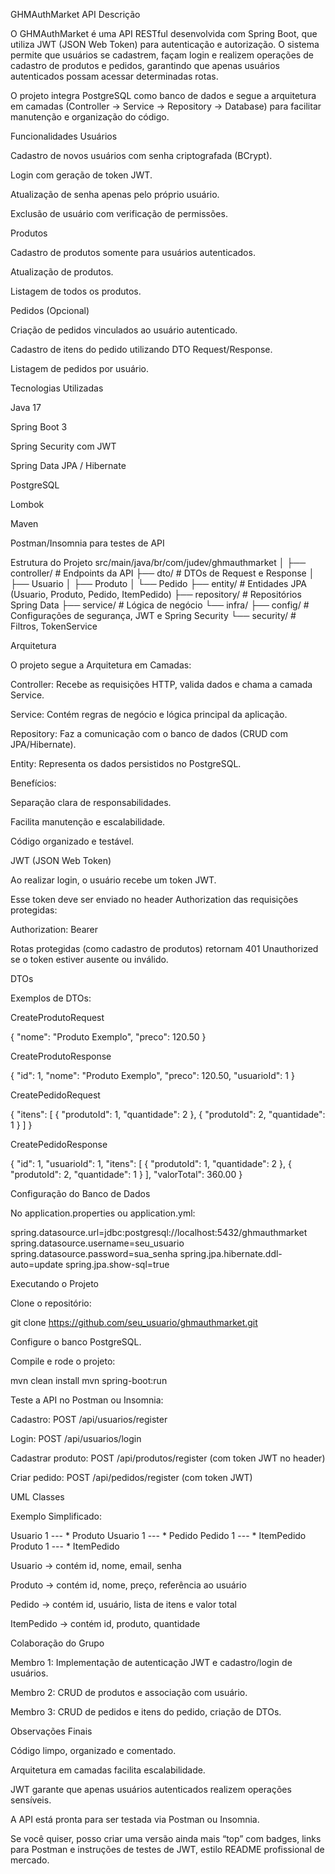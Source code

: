 GHMAuthMarket API
Descrição

O GHMAuthMarket é uma API RESTful desenvolvida com Spring Boot, que utiliza JWT (JSON Web Token) para autenticação e autorização. O sistema permite que usuários se cadastrem, façam login e realizem operações de cadastro de produtos e pedidos, garantindo que apenas usuários autenticados possam acessar determinadas rotas.

O projeto integra PostgreSQL como banco de dados e segue a arquitetura em camadas (Controller → Service → Repository → Database) para facilitar manutenção e organização do código.

Funcionalidades
Usuários

Cadastro de novos usuários com senha criptografada (BCrypt).

Login com geração de token JWT.

Atualização de senha apenas pelo próprio usuário.

Exclusão de usuário com verificação de permissões.

Produtos

Cadastro de produtos somente para usuários autenticados.

Atualização de produtos.

Listagem de todos os produtos.

Pedidos (Opcional)

Criação de pedidos vinculados ao usuário autenticado.

Cadastro de itens do pedido utilizando DTO Request/Response.

Listagem de pedidos por usuário.

Tecnologias Utilizadas

Java 17

Spring Boot 3

Spring Security com JWT

Spring Data JPA / Hibernate

PostgreSQL

Lombok

Maven

Postman/Insomnia para testes de API

Estrutura do Projeto
src/main/java/br/com/judev/ghmauthmarket
│
├── controller/          # Endpoints da API
├── dto/                 # DTOs de Request e Response
│   ├── Usuario
│   ├── Produto
│   └── Pedido
├── entity/              # Entidades JPA (Usuario, Produto, Pedido, ItemPedido)
├── repository/          # Repositórios Spring Data
├── service/             # Lógica de negócio
└── infra/
    ├── config/          # Configurações de segurança, JWT e Spring Security
    └── security/        # Filtros, TokenService

Arquitetura

O projeto segue a Arquitetura em Camadas:

Controller: Recebe as requisições HTTP, valida dados e chama a camada Service.

Service: Contém regras de negócio e lógica principal da aplicação.

Repository: Faz a comunicação com o banco de dados (CRUD com JPA/Hibernate).

Entity: Representa os dados persistidos no PostgreSQL.

Benefícios:

Separação clara de responsabilidades.

Facilita manutenção e escalabilidade.

Código organizado e testável.

JWT (JSON Web Token)

Ao realizar login, o usuário recebe um token JWT.

Esse token deve ser enviado no header Authorization das requisições protegidas:

Authorization: Bearer <token>


Rotas protegidas (como cadastro de produtos) retornam 401 Unauthorized se o token estiver ausente ou inválido.

DTOs

Exemplos de DTOs:

CreateProdutoRequest

{
  "nome": "Produto Exemplo",
  "preco": 120.50
}


CreateProdutoResponse

{
  "id": 1,
  "nome": "Produto Exemplo",
  "preco": 120.50,
  "usuarioId": 1
}


CreatePedidoRequest

{
  "itens": [
    {
      "produtoId": 1,
      "quantidade": 2
    },
    {
      "produtoId": 2,
      "quantidade": 1
    }
  ]
}


CreatePedidoResponse

{
  "id": 1,
  "usuarioId": 1,
  "itens": [
    {
      "produtoId": 1,
      "quantidade": 2
    },
    {
      "produtoId": 2,
      "quantidade": 1
    }
  ],
  "valorTotal": 360.00
}

Configuração do Banco de Dados

No application.properties ou application.yml:

spring.datasource.url=jdbc:postgresql://localhost:5432/ghmauthmarket
spring.datasource.username=seu_usuario
spring.datasource.password=sua_senha
spring.jpa.hibernate.ddl-auto=update
spring.jpa.show-sql=true

Executando o Projeto

Clone o repositório:

git clone https://github.com/seu_usuario/ghmauthmarket.git


Configure o banco PostgreSQL.

Compile e rode o projeto:

mvn clean install
mvn spring-boot:run


Teste a API no Postman ou Insomnia:

Cadastro: POST /api/usuarios/register

Login: POST /api/usuarios/login

Cadastrar produto: POST /api/produtos/register (com token JWT no header)

Criar pedido: POST /api/pedidos/register (com token JWT)

UML Classes

Exemplo Simplificado:

Usuario 1 --- * Produto
Usuario 1 --- * Pedido
Pedido 1 --- * ItemPedido
Produto 1 --- * ItemPedido


Usuario → contém id, nome, email, senha

Produto → contém id, nome, preço, referência ao usuário

Pedido → contém id, usuário, lista de itens e valor total

ItemPedido → contém id, produto, quantidade

Colaboração do Grupo

Membro 1: Implementação de autenticação JWT e cadastro/login de usuários.

Membro 2: CRUD de produtos e associação com usuário.

Membro 3: CRUD de pedidos e itens do pedido, criação de DTOs.

Observações Finais

Código limpo, organizado e comentado.

Arquitetura em camadas facilita escalabilidade.

JWT garante que apenas usuários autenticados realizem operações sensíveis.

A API está pronta para ser testada via Postman ou Insomnia.

Se você quiser, posso criar uma versão ainda mais “top” com badges, links para Postman e instruções de testes de JWT, estilo README profissional de mercado.
